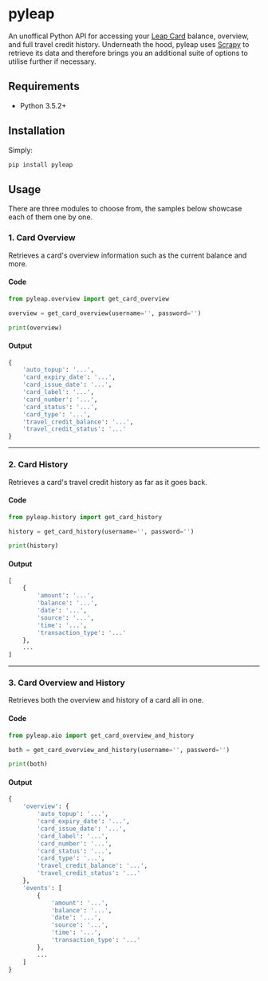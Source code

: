 # pyleap

An unoffical Python API for accessing your [Leap Card](https://www.leapcard.ie) balance, overview, and full travel credit history. Underneath the hood, pyleap uses [Scrapy](https://scrapy.org) to retrieve its data and therefore brings you an additional suite of options to utilise further if necessary.

## Requirements

- Python 3.5.2+

## Installation

Simply:

```python
pip install pyleap
```

## Usage

There are three modules to choose from, the samples below showcase each of them one by one.

### 1. Card Overview

Retrieves a card's overview information such as the current balance and more.

#### Code

```python
from pyleap.overview import get_card_overview

overview = get_card_overview(username='', password='')

print(overview)
```

#### Output

```python
{
	'auto_topup': '...',
	'card_expiry_date': '...',
	'card_issue_date': '...',
	'card_label': '...',
	'card_number': '...',
	'card_status': '...',
	'card_type': '...',
	'travel_credit_balance': '...',
	'travel_credit_status': '...'
}
```

---

### 2. Card History

Retrieves a card's travel credit history as far as it goes back.

#### Code

```python
from pyleap.history import get_card_history

history = get_card_history(username='', password='')

print(history)
```

#### Output

```python
[
	{
		'amount': '...',
		'balance': '...',
		'date': '...',
		'source': '...',
		'time': '...',
		'transaction_type': '...'
	},
	...
]
```

---

### 3. Card Overview and History

Retrieves both the overview and history of a card all in one.

#### Code

```python
from pyleap.aio import get_card_overview_and_history

both = get_card_overview_and_history(username='', password='')

print(both)
```

#### Output

```python
{
	'overview': {
		'auto_topup': '...',
		'card_expiry_date': '...',
		'card_issue_date': '...',
		'card_label': '...',
		'card_number': '...',
		'card_status': '...',
		'card_type': '...',
		'travel_credit_balance': '...',
		'travel_credit_status': '...'
	},
	'events': [
		{
			'amount': '...',
			'balance': '...',
			'date': '...',
			'source': '...',
			'time': '...',
			'transaction_type': '...'
		},
		...
	]
}
```
